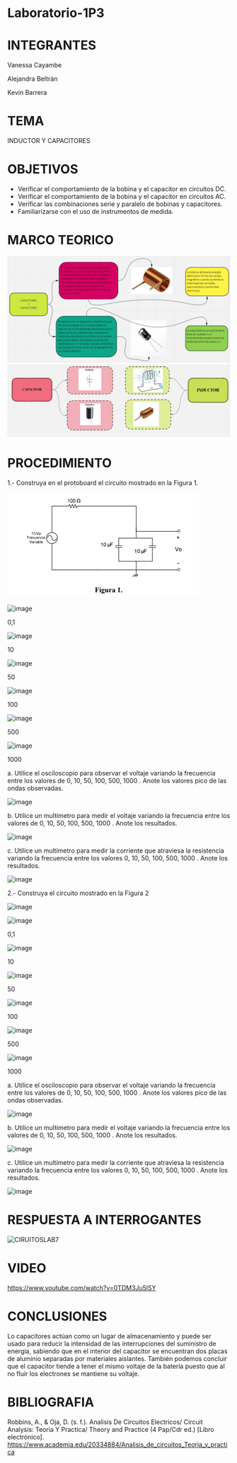 # Laboratorio-1P3
# INTEGRANTES
Vanessa Cayambe

Alejandra Beltrán

Kevin Barrera
# TEMA
INDUCTOR Y CAPACITORES
# OBJETIVOS
- Verificar el comportamiento de la bobina y el capacitor en circuitos DC.
- Verificar el comportamiento de la bobina y el capacitor en circuitos AC.
- Verificar las combinaciones serie y paralelo de bobinas y capacitores.
- Familiarizarse con el uso de instrumentos de medida.
# MARCO TEORICO
![](https://github.com/Kevinsan21/Laboratorio-1P3/blob/main/inductoresycapacitores.PNG)
![](https://github.com/Kevinsan21/Laboratorio-1P3/blob/main/inductor.PNG)
# PROCEDIMIENTO
1.- Construya en el protoboard el circuito mostrado en la Figura 1.

![](https://github.com/Kevinsan21/Laboratorio-1P3/blob/main/figura1.PNG)

![image](https://user-images.githubusercontent.com/84421020/131543439-04b25d1b-413f-4d79-bfae-2cebc557651f.png)

0,1

![image](https://user-images.githubusercontent.com/84421020/131543490-f41bbae3-6984-4a0b-97ea-511388922b47.png)

10

![image](https://user-images.githubusercontent.com/84421020/131543527-c6eb643c-8fdb-4552-994b-a4af9a5e72bf.png)

50

![image](https://user-images.githubusercontent.com/84421020/131543568-4cc08d46-41f0-4773-b271-94904bab5ce9.png)

100

![image](https://user-images.githubusercontent.com/84421020/131543596-94ca44e5-863c-4480-b243-03a8b1590cdf.png)

500

![image](https://user-images.githubusercontent.com/84421020/131543619-cb36c792-adae-4dbd-99ab-4953f72f89cb.png)

1000


a. Utilice el osciloscopio para observar el voltaje  variando la frecuencia entre los
valores de 0, 10, 50, 100, 500, 1000 . Anote los valores pico de las ondas observadas.

![image](https://user-images.githubusercontent.com/84421020/131543264-c5264369-04b3-470c-accd-72bd9446c140.png)

b. Utilice un multímetro para medir el voltaje  variando la frecuencia entre los valores
de 0, 10, 50, 100, 500, 1000 . Anote los resultados.

![image](https://user-images.githubusercontent.com/84421020/131543303-b2b6826c-bde5-4233-ad2a-518ce392497d.png)

c. Utilice un multímetro para medir la corriente que atraviesa la resistencia variando la
frecuencia entre los valores 0, 10, 50, 100, 500, 1000 . Anote los resultados.

![image](https://user-images.githubusercontent.com/84421020/131543368-2231da29-c607-40d6-bc1c-d5456f877639.png)

2.- Construya el circuito mostrado en la Figura 2

![image](https://user-images.githubusercontent.com/84421020/131544417-2a29ff69-aff1-4c4f-b70b-e45eda4c1adb.png)

![image](https://user-images.githubusercontent.com/84421020/131544555-917a3d0e-877c-48d0-81d0-9e2a799c5fd5.png)

0,1

![image](https://user-images.githubusercontent.com/84421020/131544577-1b8a5552-b2e8-4955-aae4-5312288eee26.png)

10

![image](https://user-images.githubusercontent.com/84421020/131544595-5435a4a9-e7ec-4862-bb3e-a63682a4bb7c.png)

50

![image](https://user-images.githubusercontent.com/84421020/131544618-697ece6b-c0ce-482a-8973-d5b3d2e2ab7d.png)

100

![image](https://user-images.githubusercontent.com/84421020/131544642-253467d4-75c8-4d76-aa5c-e2bcd2fc98ff.png)

500

![image](https://user-images.githubusercontent.com/84421020/131544666-360d8a6c-f1d9-4d75-b135-10e5c2d8a75e.png)

1000


a. Utilice el osciloscopio para observar el voltaje  variando la frecuencia entre los
valores de 0, 10, 50, 100, 500, 1000 . Anote los valores pico de las ondas observadas.

![image](https://user-images.githubusercontent.com/84421020/131544867-420d21ce-9a0a-4b19-8403-2eacda5cff38.png)

b. Utilice un multímetro para medir el voltaje  variando la frecuencia entre los valores
de 0, 10, 50, 100, 500, 1000 . Anote los resultados.

![image](https://user-images.githubusercontent.com/84421020/131545405-ff40c3e7-fae3-42d6-90e9-64744e259712.png)

c. Utilice un multímetro para medir la corriente que atraviesa la resistencia variando la
frecuencia entre los valores 0, 10, 50, 100, 500, 1000 . Anote los resultados.

![image](https://user-images.githubusercontent.com/84421020/131545454-bcedcc77-2903-4eda-a282-27b2d8bf5e46.png)


# RESPUESTA A INTERROGANTES
![CIRUITOSLAB7](https://user-images.githubusercontent.com/84421370/131540727-e4ab0476-eb73-4494-852c-f0c6fce837ee.jpg)

# VIDEO 
https://www.youtube.com/watch?v=0TDM3Ju5lSY
# CONCLUSIONES
Lo capacitores actúan como un lugar de almacenamiento y puede ser usado para reducir la intensidad de las interrupciones del suministro de energía, sabiendo que en el interior del capacitor se encuentran dos placas de aluminio separadas por materiales aislantes. También podemos concluir que el capacitor tiende a tener el mismo voltaje de la batería puesto que al no fluir los electrones se mantiene su voltaje.
# BIBLIOGRAFIA
Robbins, A., & Oja, D. (s. f.). Analisis De Circuitos Electricos/ Circuit Analysis: Teoria Y Practica/ Theory and Practice (4 Pap/Cdr ed.) [Libro electrónico]. https://www.academia.edu/20334884/Analisis_de_circuitos_Teoria_y_practica
